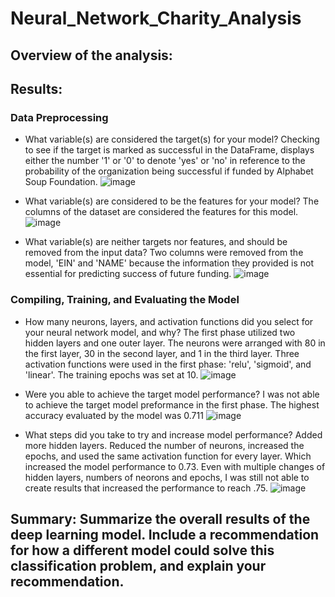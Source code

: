 # Neural_Network_Charity_Analysis
## Overview of the analysis:


## Results: 
### Data Preprocessing

- What variable(s) are considered the target(s) for your model?
Checking to see if the target is marked as successful in the DataFrame, displays either the number '1' or '0' to denote 'yes' or 'no' in reference to the probability of the organization being successful if funded by Alphabet Soup Foundation.
![image](https://user-images.githubusercontent.com/97486216/179437259-97c682f4-22ef-4410-9000-34a82d70a070.png)

- What variable(s) are considered to be the features for your model?
The columns of the dataset are considered the features for this model.
![image](https://user-images.githubusercontent.com/97486216/179437531-a210efad-437a-40c7-84e1-d9803e1313a1.png)

- What variable(s) are neither targets nor features, and should be removed from the input data?
Two columns were removed from the model, 'EIN' and 'NAME' because the information they provided is not essential for predicting success of future funding.
![image](https://user-images.githubusercontent.com/97486216/179437763-94197ff7-cc7d-4650-bba5-a5d329cfc129.png)

### Compiling, Training, and Evaluating the Model

- How many neurons, layers, and activation functions did you select for your neural network model, and why?
The first phase utilized two hidden layers and one outer layer. The neurons were arranged with 80 in the first layer, 30 in the second layer, and 1 in the third layer. Three activation functions were used in the first phase: 'relu', 'sigmoid', and 'linear'. The training epochs was set at 10.
![image](https://user-images.githubusercontent.com/97486216/179438861-bee85f42-f1a7-402d-be6c-57b37f63393c.png)

- Were you able to achieve the target model performance?
I was not able to achieve the target model preformance in the first phase. The highest accuracy evaluated by the model was 0.711
![image](https://user-images.githubusercontent.com/97486216/179439553-86a8a010-070c-4d32-9b4b-d090261c6d5f.png)


- What steps did you take to try and increase model performance?
Added more hidden layers. Reduced the number of neurons, increased the epochs, and used the same activation function for every layer. Which increased the model performance to 0.73. Even with multiple changes of hidden layers, numbers of neorons and epochs, I was still not able to  create results that increased the performance to reach .75.
![image](https://user-images.githubusercontent.com/97486216/179440053-5a6a1963-9240-431e-a9bc-eb4d60abbe33.png)

## Summary: Summarize the overall results of the deep learning model. Include a recommendation for how a different model could solve this classification problem, and explain your recommendation.
